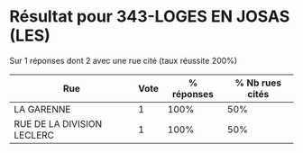 # Résultat pour 343-LOGES EN JOSAS (LES)

Sur 1 réponses dont 2 avec une rue cité (taux réussite 200%)

| Rue | Vote | % réponses | % Nb rues cités|
|-----|------|------------|----------------|
| LA GARENNE | 1 | 100% | 50%|
| RUE DE LA DIVISION LECLERC | 1 | 100% | 50%|
